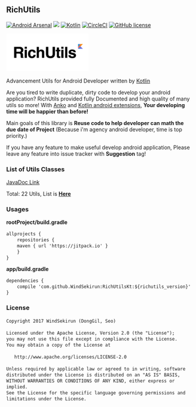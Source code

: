 ## RichUtils
[![Android Arsenal](https://img.shields.io/badge/Android%20Arsenal-RichUtils-brightgreen.svg?style=flat)](https://android-arsenal.com/details/1/5854) [![](https://jitpack.io/v/WindSekirun/RichUtilsKt.svg)](https://jitpack.io/#WindSekirun/RichUtilsKt)	[![Kotlin](https://img.shields.io/badge/kotlin-1.1.2-blue.svg)](http://kotlinlang.org)	[![CircleCI](https://circleci.com/gh/WindSekirun/RichUtilsKt.svg?style=svg)](https://circleci.com/gh/WindSekirun/RichUtilsKt) [![GitHub license](https://img.shields.io/badge/license-Apache%20License%202.0-blue.svg?style=flat)](http://www.apache.org/licenses/LICENSE-2.0)

<img src="richutils-logo.png" alt="RichUtils logo" height="101" width="220" />

Advancement Utils for Android Developer written by [Kotlin](https://kotlinlang.org)

Are you tired to write duplicate, dirty code to develop your android application? RichUtils provided fully Documented and high quality of many utils so more! With [Anko](https://github.com/Kotlin/anko) and [Kotlin android extensions](https://kotlinlang.org/docs/tutorials/android-plugin.html), **Your developing time will be happier than before!**

Main goals of this library is **Reuse code to help developer can math the due date of Project** (Because i'm agency android developer, time is top priority.)

If you have any feature to make useful develop android application, Please leave any feature into issue tracker with **Suggestion** tag!

### List of Utils Classes
[JavaDoc Link](https://windsekirun.github.io/RichUtilsKt/)

Total: 22 Utils, List is [**Here**](https://github.com/WindSekirun/RichUtilsKt/blob/master/LIST_OF_UTILS.md)
### Usages

**rootProject/build.gradle**
```	
allprojects {
    repositories {
	maven { url 'https://jitpack.io' }
    }
}
```

**app/build.gradle**
```
dependencies {
    compile 'com.github.WindSekirun:RichUtilsKt:${richutils_version}'
}
```

### License 
```
Copyright 2017 WindSekirun (DongGil, Seo)

Licensed under the Apache License, Version 2.0 (the "License");
you may not use this file except in compliance with the License.
You may obtain a copy of the License at

   http://www.apache.org/licenses/LICENSE-2.0

Unless required by applicable law or agreed to in writing, software
distributed under the License is distributed on an "AS IS" BASIS,
WITHOUT WARRANTIES OR CONDITIONS OF ANY KIND, either express or implied.
See the License for the specific language governing permissions and
limitations under the License.
```
